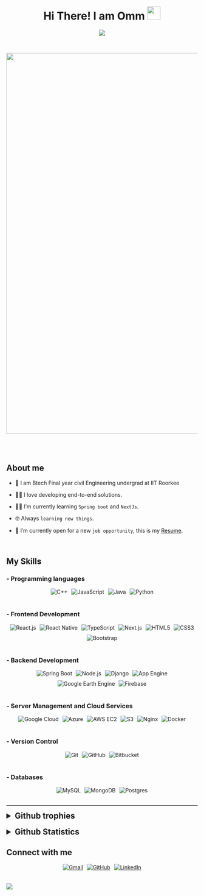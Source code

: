 <h1 align="center">Hi There!  I am Omm <img src="https://media.giphy.com/media/hvRJCLFzcasrR4ia7z/giphy.gif" width="35"></h1>
<p align="center">
<a href="https://github.com/DenverCoder1/readme-typing-svg">
  <img src="https://readme-typing-svg.herokuapp.com?font=Roboto&color=%2300FF00&size=30&center=true&vCenter=true&width=600&height=100&lines=Software+Developer+/+Backend+enthusiast;Full+Stack+developer+%40Swaryantra.com;Full+Stack+developer+%40Bhoomicam;Frontend+developer+%40Yogaflow;Full+Stack+developer+%40Aceacad">
</a>

</p>

<br>
<p  align = center>
<img src="https://user-images.githubusercontent.com/74038190/225813708-98b745f2-7d22-48cf-9150-083f1b00d6c9.gif" width="1000">
</p>
<br><br>

## About me

- :school: I am Btech Final year civil Engineering undergrad at IIT Roorkee
- :technologist: I love developing end-to-end solutions.
- :student: I’m currently learning `Spring boot` and `NextJs`.
- :nerd_face: Always `learning new things`.
- :thinking: I’m currently open for a new `job opportunity`, this is my [Resume](https://drive.google.com/file/d/1PBpEmmPpLIU6aDjp3E36Uh-ZZtVzZRnD/view).

  <br>

## My Skills

### - Programming languages

<div style="display: flex; flex-wrap: wrap; justify-content: center; gap: 10px;">
  <img src="https://img.shields.io/badge/-C++-00599C?style=for-the-badge&logo=c%2B%2B&logoColor=white" alt="C++"/>
  <img src="https://img.shields.io/badge/-JavaScript-F7DF1E?style=for-the-badge&logo=javascript&logoColor=white" alt="JavaScript"/>
  <img src="https://img.shields.io/badge/-Java-007396?style=for-the-badge&logo=java&logoColor=white" alt="Java"/>
  <img src="https://img.shields.io/badge/-Python-3776AB?style=for-the-badge&logo=python&logoColor=white" alt="Python"/>
</div>
<br/>

### - Frontend Development

<div style="display: flex; flex-wrap: wrap; justify-content: center; gap: 10px;">
  <img src="https://img.shields.io/badge/-React.js-61DAFB?style=for-the-badge&logo=react&logoColor=white" alt="React.js"/>
  <img src="https://img.shields.io/badge/-React%20Native-61DAFB?style=for-the-badge&logo=react&logoColor=white" alt="React Native"/>
  <img src="https://img.shields.io/badge/-TypeScript-007ACC?style=for-the-badge&logo=typescript&logoColor=white" alt="TypeScript"/>
  <img src="https://img.shields.io/badge/-Next.js-000000?style=for-the-badge&logo=next.js&logoColor=white" alt="Next.js"/>
  <img src="https://img.shields.io/badge/-HTML5-E34F26?style=for-the-badge&logo=html5&logoColor=white" alt="HTML5"/>
  <img src="https://img.shields.io/badge/-CSS3-1572B6?style=for-the-badge&logo=css3&logoColor=white" alt="CSS3"/>
  <img src="https://img.shields.io/badge/-Bootstrap-7952B3?style=for-the-badge&logo=bootstrap&logoColor=white" alt="Bootstrap"/>
</div>
<br/>

### - Backend Development

<div style="display: flex; justify-content: center; flex-wrap: wrap; gap: 10px;">
  <img src="https://img.shields.io/badge/-Spring%20Boot-6DB33F?style=for-the-badge&logo=spring-boot&logoColor=white" alt="Spring Boot"/>
  <img src="https://img.shields.io/badge/-Node.js-339933?style=for-the-badge&logo=node.js&logoColor=white" alt="Node.js"/>
  <img src="https://img.shields.io/badge/-Django-092E20?style=for-the-badge&logo=django&logoColor=white" alt="Django"/>
  <img src="https://img.shields.io/badge/-App%20Engine-4285F4?style=for-the-badge&logo=google-app-engine&logoColor=white" alt="App Engine"/>
  <img src="https://img.shields.io/badge/-Google%20Earth%20Engine-34A853?style=for-the-badge&logo=google-earth&logoColor=white" alt="Google Earth Engine"/>
  <img src="https://img.shields.io/badge/-Firebase-FFCA28?style=for-the-badge&logo=firebase&logoColor=white" alt="Firebase"/>
</div>
<br/>

### - Server Management and Cloud Services

<div style="display: flex; justify-content: center; flex-wrap: wrap; gap: 10px;">
  <img src="https://img.shields.io/badge/-Google%20Cloud-4285F4?style=for-the-badge&logo=google-cloud&logoColor=white" alt="Google Cloud"/>
  <img src="https://img.shields.io/badge/-Azure-0078D4?style=for-the-badge&logo=microsoft-azure&logoColor=white" alt="Azure"/>
  <img src="https://img.shields.io/badge/-AWS%20EC2-232F3E?style=for-the-badge&logo=amazon-aws&logoColor=white" alt="AWS EC2"/>
  <img src="https://img.shields.io/badge/-S3-569A31?style=for-the-badge&logo=amazon-s3&logoColor=white" alt="S3"/>
  <img src="https://img.shields.io/badge/-Nginx-269539?style=for-the-badge&logo=nginx&logoColor=white" alt="Nginx"/>
  <img src="https://img.shields.io/badge/-Docker-2496ED?style=for-the-badge&logo=docker&logoColor=white" alt="Docker"/>
</div>
<br/>

### - Version Control

<div style="display: flex; justify-content: center; flex-wrap: wrap; gap: 10px;">
  <img src="https://img.shields.io/badge/-Git-F05032?style=for-the-badge&logo=git&logoColor=white" alt="Git"/>
  <img src="https://img.shields.io/badge/-GitHub-181717?style=for-the-badge&logo=github&logoColor=white" alt="GitHub"/>
  <img src="https://img.shields.io/badge/-Bitbucket-0052CC?style=for-the-badge&logo=bitbucket&logoColor=white" alt="Bitbucket"/>
</div>
<br/>

### - Databases

<div style="display: flex; justify-content: center; flex-wrap: wrap; gap: 10px;">
  <img src="https://img.shields.io/badge/-MySQL-4479A1?style=for-the-badge&logo=mysql&logoColor=white" alt="MySQL"/>
  <img src="https://img.shields.io/badge/-MongoDB-47A248?style=for-the-badge&logo=mongodb&logoColor=white" alt="MongoDB"/>
  <img src="https://img.shields.io/badge/-Postgres-336791?style=for-the-badge&logo=postgresql&logoColor=white" alt="Postgres"/>
</div>

<br>

---

<details>
  <summary style="font-size: 1.5em; cursor: pointer;">
    <strong>Github trophies</strong>
  </summary>
  <div style="text-align: center; margin: 20px; margin-top: 10px;">
    <img src="https://github-profile-trophy.vercel.app/?username=ommanimesh2" alt="ommanimesh2" style="max-width: 100%;"/>
  </div>
</details>
  <br/>

<details>

<summary style="font-size: 1.5em; cursor: pointer;">
    <strong>Github Statistics</strong>
  </summary>
  <br/>
  <div style="display: flex; justify-content: center; flex-wrap: wrap; gap: 10px;">
<p ><img align="left" src="https://github-readme-stats.vercel.app/api/top-langs?username=ommanimesh2&show_icons=true&locale=en&theme=transparent" alt="ommanimesh2" /></p>

<p>&nbsp;<img align="center" src="https://github-readme-stats.vercel.app/api?username=ommanimesh2&show_icons=true&locale=en&theme=transparent" alt="ommanimesh2" /></p>
</div>
</details>

## <h2 align=left> Connect with me </h2>

 <div style="display: flex; flex-wrap: wrap; justify-content: center; gap: 10px;">
  <a href="mailto:ommanimeshmishra@gmail.com">
    <img src="https://img.shields.io/badge/Gmail-EA4335?style=for-the-badge&logo=gmail&logoColor=white" alt="Gmail"/>
  </a>
  <a href="https://github.com/Ommanimesh2">
    <img src="https://img.shields.io/badge/GitHub-181717?style=for-the-badge&logo=github&logoColor=white" alt="GitHub"/>
  </a>
  <a href="https://www.linkedin.com/in/omm-animesh-mishra-b81329236">
    <img src="https://img.shields.io/badge/LinkedIn-0077B5?style=for-the-badge&logo=linkedin&logoColor=white" alt="LinkedIn"/>
  </a>

</div>

  <br/>
  <br/>

<img src="https://github.com/Anmol-Baranwal/Cool-GIFs-For-GitHub/assets/74038190/d48893bd-0757-481c-8d7e-ba3e163feae7" />

<br><br>
